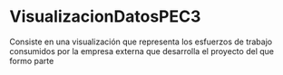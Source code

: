 # VisualizacionDatosPEC3
Consiste en una visualización que representa los esfuerzos de trabajo consumidos por la empresa externa que desarrolla el proyecto del que formo parte
